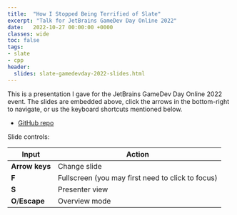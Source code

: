 ```yaml
---
title:  "How I Stopped Being Terrified of Slate"
excerpt: "Talk for JetBrains GameDev Day Online 2022"
date:   2022-10-27 00:00:00 +0000
classes: wide
toc: false
tags:
- slate
- cpp
header:
  slides: slate-gamedevday-2022-slides.html
---
```


This is a presentation I gave for the JetBrains GameDev Day Online 2022 event.
The slides are embedded above, click the arrows in the bottom-right to
navigate, or us the keyboard shortcuts mentioned below.

* [GitHub repo](https://github.com/benui-dev/UE-SlateExample)

Slide controls:

| Input | Action |
| --- | --- |
| **Arrow keys** | Change slide |
| **F** | Fullscreen (you may first need to click to focus) |
| **S** | Presenter view |
| **O**/**Escape** | Overview mode |
